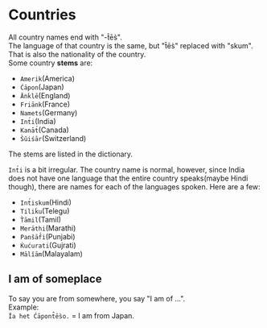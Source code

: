# Countries
All country names end with "-t̂ēs̀".  
The language of that country is the same, but "t̂ēs̀" replaced with "skum".  
That is also the nationality of the country.  
Some country **stems** are:
+ `Amerik`(America)
+ `Ćāpon`(Japan)
+ `Ānḱlē`(England)
+ `Friānk`(France)
+ `Namets`(Germany)
+ `Int́i`(India)
+ `Kanāt́`(Canada)
+ `S̀ŭiśār`(Switzerland)

The stems are listed in the dictionary.

`Int́i` is a bit irregular. The country name is normal, however, since India does not have one language that the entire country speaks(maybe Hindi though), there are names for each of the languages spoken. Here are a few:
+ `Int́iskum`(Hindi)
+ `Tiliḱu`(Telegu)
+ `T̀āmil`(Tamil)
+ `Merāthi`(Marathi)
+ `Panŝāf́i`(Punjabi)
+ `Ḱućurati`(Gujrati)
+ `Mālĭām`(Malayalam)

## I am of someplace
To say you are from somewhere, you say "I am of ...".  
Example:  
`Ĭa het Ćāpont̂ēs̀o.` = I am from Japan.  
